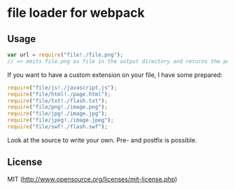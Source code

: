 # file loader for webpack

## Usage

``` javascript
var url = require("file!./file.png");
// => emits file.png as file in the output directory and returns the public url
```

If you want to have a custom extension on your file, I have some prepared:

``` javascript
require("file/js!./javascript.js");
require("file/html!./page.html");
require("file/txt!./flash.txt");
require("file/png!./image.png");
require("file/jpg!./image.jpg");
require("file/jpeg!./image.jpeg");
require("file/swf!./flash.swf");
```

Look at the source to write your own. Pre- and postfix is possible.

## License

MIT (http://www.opensource.org/licenses/mit-license.php)